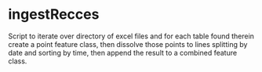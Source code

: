 # ingestRecces
Script to iterate over directory of excel files and for each table found therein create a point feature class, then dissolve those points to lines splitting by date and sorting by time, then append the result to a combined feature class.
